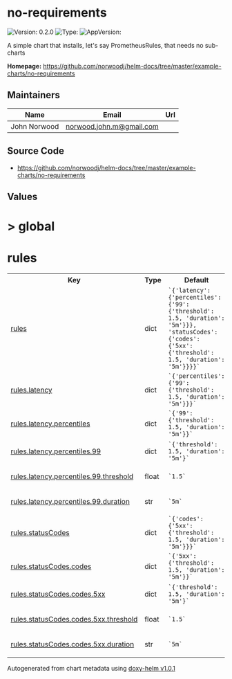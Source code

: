 
# no-requirements



![Version: 0.2.0](https://img.shields.io/badge/Version-0.2.0-informational?style=flat-square) ![Type: ](https://img.shields.io/badge/Type--informational?style=flat-square) ![AppVersion: ](https://img.shields.io/badge/AppVersion--informational?style=flat-square)



A simple chart that installs, let's say PrometheusRules, that needs no sub-charts



**Homepage:** <https://github.com/norwoodj/helm-docs/tree/master/example-charts/no-requirements>



## Maintainers

| Name | Email | Url |
| ---- | ------ | --- |
| John Norwood | <norwood.john.m@gmail.com> |  |




## Source Code

* <https://github.com/norwoodj/helm-docs/tree/master/example-charts/no-requirements>




## Values



<h1>> global</h1><h1>rules</h1>
<table style="">
    <tr>
        <th>Key</th>
        <th>Type</th>
        <th>Default</th>
        <th>Description</th>
    </tr>
<tr style="" ><td>

[rules](.\values.yaml#L1)

</td><td>dict</td><td><code>`{'latency': {'percentiles': {'99': {'threshold': 1.5, 'duration': '5m'}}}, 'statusCodes': {'codes': {'5xx': {'threshold': 1.5, 'duration': '5m'}}}}`</code></td><td></td></tr><tr style="" ><td>

[rules.latency](.\values.yaml#L2)

</td><td>dict</td><td><code>`{'percentiles': {'99': {'threshold': 1.5, 'duration': '5m'}}}`</code></td><td></td></tr><tr style="" ><td>

[rules.latency.percentiles](.\values.yaml#L3)

</td><td>dict</td><td><code>`{'99': {'threshold': 1.5, 'duration': '5m'}}`</code></td><td></td></tr><tr style="" ><td>

[rules.latency.percentiles.99](.\values.yaml#L4)

</td><td>dict</td><td><code>`{'threshold': 1.5, 'duration': '5m'}`</code></td><td></td></tr><tr style="" ><td>

[rules.latency.percentiles.99.threshold](.\values.yaml#L6)

</td><td>float</td><td><code>`1.5`</code></td><td></td></tr><tr style="" ><td>

[rules.latency.percentiles.99.duration](.\values.yaml#L8)

</td><td>str</td><td><code>`5m`</code></td><td></td></tr><tr style="" ><td>

[rules.statusCodes](.\values.yaml#L10)

</td><td>dict</td><td><code>`{'codes': {'5xx': {'threshold': 1.5, 'duration': '5m'}}}`</code></td><td></td></tr><tr style="" ><td>

[rules.statusCodes.codes](.\values.yaml#L11)

</td><td>dict</td><td><code>`{'5xx': {'threshold': 1.5, 'duration': '5m'}}`</code></td><td></td></tr><tr style="" ><td>

[rules.statusCodes.codes.5xx](.\values.yaml#L12)

</td><td>dict</td><td><code>`{'threshold': 1.5, 'duration': '5m'}`</code></td><td></td></tr><tr style="" ><td>

[rules.statusCodes.codes.5xx.threshold](.\values.yaml#L14)

</td><td>float</td><td><code>`1.5`</code></td><td></td></tr><tr style="" ><td>

[rules.statusCodes.codes.5xx.duration](.\values.yaml#L16)

</td><td>str</td><td><code>`5m`</code></td><td></td></tr>
</table>



Autogenerated from chart metadata using [doxy-helm v1.0.1](https://github.com/tactful-ai/doxyhelm)
    